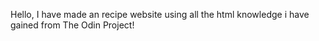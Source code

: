 Hello, I have made an recipe website using all the html knowledge i have gained from The Odin Project!
